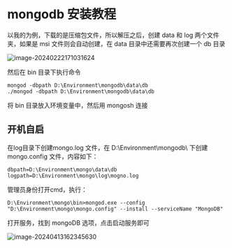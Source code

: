 # mongodb 安装教程



以我的为例，下载的是压缩包文件，所以解压之后，创建 data 和 log 两个文件夹，如果是 msi 文件则会自动创建，在 data 目录中还需要再次创建一个 db 目录

![image-20240222171031624](http://images.xiaohai-hx.cn/复习笔记/面试题/image-20240222171031624.png)

然后在 bin 目录下执行命令

```shell
mongod -dbpath D:\Environment\mongodb\data\db
./mongod -dbpath D:\Environment\mongodb\data\db    
```



将 bin 目录放入环境变量中，然后用 mongosh 连接



## 开机自启

在log目录下创建mongo.log 文件，在 D:\Environment\mongodb\ 下创建 mongo.config 文件，内容如下：

```
dbpath=D:\Environment\mongo\data\db
logpath=D:\Environment\mongo\log\mogno.log
```

管理员身份打开cmd，执行：

```
D:\Environment\mongo\bin>mongod.exe --config "D:\Environment\mongo\mongo.config" --install --serviceName "MongoDB"
```

打开服务，找到 mongoDB 选项，点击启动服务即可

![image-20240413162345630](http://images.xiaohai-hx.cn/复习笔记/面试题/image-20240413162345630.png)

